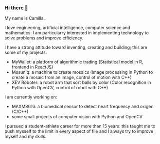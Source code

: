 ### Hi there 👋
My name is Camilla.

I love engineering, artificial intelligence, computer science and mathematics: I am particularry interested in implementing technology to solve problems and improve efficiency.

I have a strong attitude toward inventing, creating and building; this are some of my projects:
- MyWallet: a platform of algorithmic trading (Statistical model in R, frontend in ReactJS)
- Mosuniq: a machine to create mosaics (Image processing in Python to create a mosaic from an image, control of motion with C++)
- XEV Roboter: a robot arm that sort balls by color (Color recognition in Python with OpenCV, control of robot with C++)

I am currently working on:
- MAXM8616: a biomedical sensor to detect heart frequency and oxigen (C/C++)
- some small projects of computer vision with Python and OpenCV

I pursued a student-athlete career for more than 15 years: this taught me to push mysself to the limit in every aspect of file and I always try to improve myself and my skills.

<!--
**CamillaMazzoleni/CamillaMazzoleni** is a ✨ _special_ ✨ repository because its `README.md` (this file) appears on your GitHub profile.

Here are some ideas to get you started:

- 🔭 I’m currently working on ...
- 🌱 I’m currently learning ...
- 👯 I’m looking to collaborate on ...
- 🤔 I’m looking for help with ...
- 💬 Ask me about ...
- 📫 How to reach me: ...
- 😄 Pronouns: ...
- ⚡ Fun fact: ...
-->
